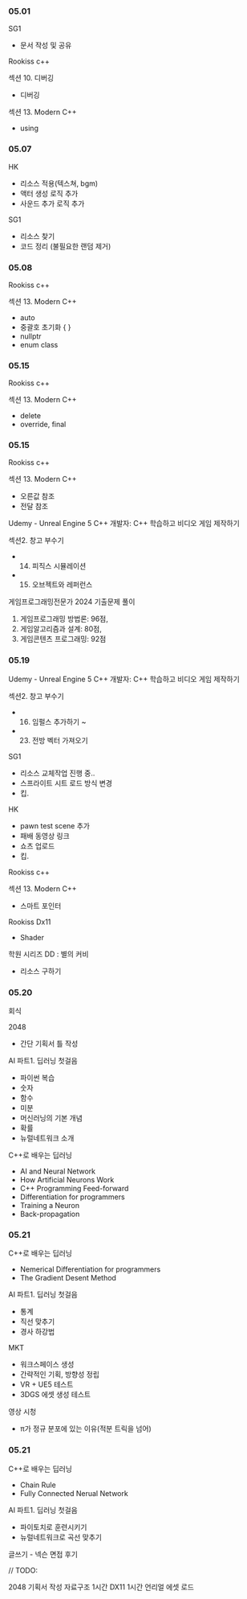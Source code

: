 ### 05.01

SG1

- 문서 작성 및 공유

Rookiss c++

섹션 10. 디버깅

- 디버깅

섹션 13. Modern C++

- using

### 05.07

HK

- 리소스 적용(텍스쳐, bgm)
- 액터 생성 로직 추가
- 사운드 추가 로직 추가

SG1

- 리소스 찾기
- 코드 정리 (불필요한 랜덤 제거)

### 05.08

Rookiss c++

섹션 13. Modern C++

- auto
- 중괄호 초기화 { }
- nullptr
- enum class

### 05.15

Rookiss c++

섹션 13. Modern C++

- delete
- override, final

### 05.15

Rookiss c++

섹션 13. Modern C++

- 오른값 참조
- 전달 참조

Udemy - Unreal Engine 5 C++ 개발자: C++ 학습하고 비디오 게임 제작하기

섹션2. 창고 부수기

- 14. 피직스 시뮬레이션
- 15. 오브젝트와 레퍼런스

게임프로그래밍전문가 2024 기출문제 풀이
1. 게임프로그래밍 방법론: 96점,
2. 게임알고리즘과 설계: 80점,
3. 게임콘텐츠 프로그래밍: 92점

### 05.19

Udemy - Unreal Engine 5 C++ 개발자: C++ 학습하고 비디오 게임 제작하기

섹션2. 창고 부수기

- 16. 임펄스 추가하기 ~
- 23. 전방 벡터 가져오기

SG1

- 리소스 교체작업 진행 중..
- 스프라이트 시트 로드 방식 변경
- 킵.

HK

- pawn test scene 추가
- 패배 동영상 링크
- 쇼츠 업로드
- 킵.

Rookiss c++

섹션 13. Modern C++

- 스마트 포인터

Rookiss Dx11

- Shader

학원 시리즈 DD : 별의 커비

- 리소스 구하기

### 05.20

회식

2048

- 간단 기획서 틀 작성

AI 파트1. 딥러닝 첫걸음

- 파이썬 복습
- 숫자
- 함수
- 미분
- 머신러닝의 기본 개념
- 확률
- 뉴럴네트워크 소개

C++로 배우는 딥러닝

- AI and Neural Network
- How Artificial Neurons Work
- C++ Programming Feed-forward
- Differentiation for programmers
- Training a Neuron
- Back-propagation

### 05.21

C++로 배우는 딥러닝

- Nemerical Differentiation for programmers
- The Gradient Desent Method

AI 파트1. 딥러닝 첫걸음

- 통계
- 직선 맞추기
- 경사 하강법

MKT

- 워크스페이스 생성
- 간략적인 기획, 방향성 정립
- VR + UE5 테스트
- 3DGS 에셋 생성 테스트

영상 시청

- π가 정규 분포에 있는 이유(적분 트릭을 넘어)

### 05.21

C++로 배우는 딥러닝

- Chain Rule
- Fully Connected Nerual Network

AI 파트1. 딥러닝 첫걸음

- 파이토치로 훈련시키기
- 뉴럴네트워크로 곡선 맞추기

글쓰기 - 넥슨 면접 후기

// TODO:

2048 기획서 작성
자료구조 1시간
DX11 1시간
언리얼 에셋 로드
